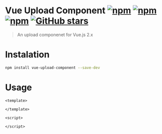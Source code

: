 # Vue Upload Component [![npm](https://img.shields.io/npm/dt/vue-upload-component.svg)]() [![npm](https://img.shields.io/npm/v/vue-upload-component.svg)]() [![npm](https://img.shields.io/npm/l/vue-upload-component.svg)]() [![GitHub stars](https://img.shields.io/github/stars/cezardasilva/vue-upload-component.svg?style=social&label=Star)]()


> An upload componenet for Vue.js 2.x

# Instalation
```bash
npm install vue-upload-component --save-dev
```

# Usage
```Vue
<template>

</template>

<script>

</script>
```
